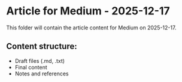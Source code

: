 # Article for Medium - 2025-12-17

This folder will contain the article content for Medium on 2025-12-17.

## Content structure:
- Draft files (.md, .txt)
- Final content
- Notes and references
